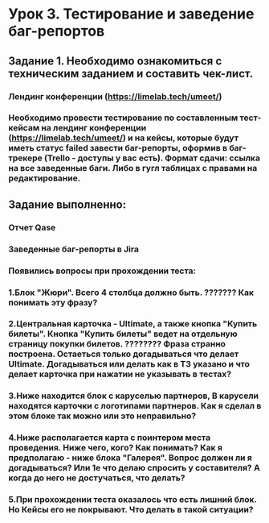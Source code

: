 # Урок 3. Тестирование и заведение баг-репортов
## Задание 1. Необходимо ознакомиться с техническим заданием и составить чек-лист.

### Лендинг конференции (https://limelab.tech/umeet/)

### Необходимо провести тестирование по составленным тест-кейсам на лендинг конференции (https://limelab.tech/umeet/) и на кейсы, которые будут иметь статус failed завести баг-репорты, оформив в баг-трекере (Trello - доступы у вас есть). Формат сдачи: ссылка на все заведенные баги. Либо в гугл таблицах с правами на редактирование.

## Задание выполненно:
### Отчет Qase

### Заведенные баг-репорты в Jira

### Появились вопросы при прохождении теста:

### 1.Блок "Жюри". Всего 4 столбца должно быть. ??????? Как понимать эту фразу?
### 2.Центральная карточка - Ultimate, а также кнопка "Купить билеты". Кнопка "Купить билеты" ведет на отдельную страницу покупки билетов. ???????? Фраза странно построена. Остаеться только догадываться что делает Ultimate. Догадываться или делать как в ТЗ указано и что делает карточка при нажатии не указывать в тестах?
### 3.Ниже находится блок с каруселью партнеров, В карусели находятся карточки с логотипами партнеров. Как я сделал в этом блоке так можно или это неправильно?
### 4.Ниже располагается карта с поинтером места проведения. Ниже чего, кого? Как понимать? Как я предполагаю - ниже блока "Галерея". Вопрос должен ли я догадываться? Или 1е что делаю спросить у составителя? А когда до него не достучаться, что делать?
### 5.При прохождении теста оказалось что есть лишний блок. Но Кейсы его не покрывают. Что делать в такой ситуации?